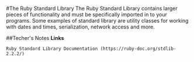 #The Ruby Standard Library
The Ruby Standard Library contains larger pieces of functionality and must be specifically imported in to your programs.
Some examples of standard library are utility classes for working with dates and times, serialization, network access and more.

##Techer's Notes
**Links**

    Ruby Standard Library Documentation (https://ruby-doc.org/stdlib-2.2.2/)
